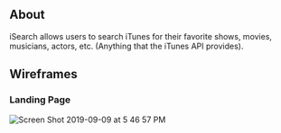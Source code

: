 ## About

iSearch allows users to search iTunes for their favorite shows, movies, musicians, actors, etc. (Anything that the iTunes API provides). 

## Wireframes

### Landing Page

![Screen Shot 2019-09-09 at 5 46 57 PM](https://user-images.githubusercontent.com/42000931/64573795-dc9e6a00-d329-11e9-879e-71af06e0fe0a.png)
